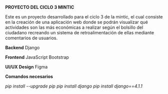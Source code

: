 **PROYECTO DEL CICLO 3 MINTIC**

Este es un proyecto desarrollado para el ciclo 3 de la mintic, el cual consiste en la creación de una aplicación web donde se podrán visualizar qué actividades son las más económicas a realizar según el bolsillo del ciudadano recreando un sistema de retroalimentación de ellas mediante comentarios de usuarios.

**Backend**
Django

**Frontend**
JavaScript
Bootstrap

**UI/UX Design**
Figma

**Comandos necesarios**

*pip install --upgrade pip* 
*pip install django*
*pip install django==4.1.1*
